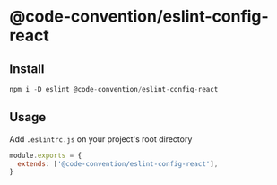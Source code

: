 # @code-convention/eslint-config-react

## Install

```js
npm i -D eslint @code-convention/eslint-config-react
```

## Usage

Add `.eslintrc.js` on your project's root directory

```js
module.exports = {
  extends: ['@code-convention/eslint-config-react'],
}
```
